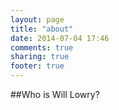 ```yaml
---
layout: page
title: "about"
date: 2014-07-04 17:46
comments: true
sharing: true
footer: true
---
```


##Who is Will Lowry?
